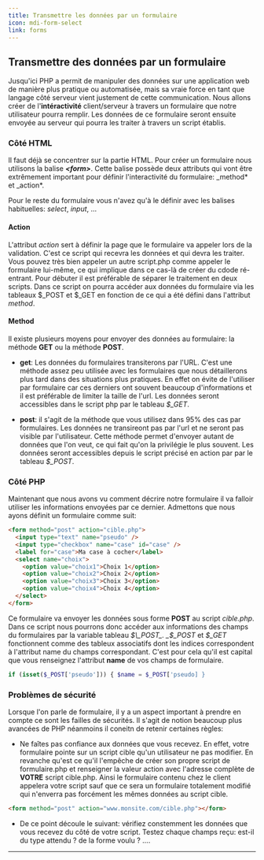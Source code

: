 ```yaml
---
title: Transmettre les données par un formulaire
icon: mdi-form-select
link: forms
---
```


<div id='forms'></div>

## Transmettre des données par un formulaire

Jusqu'ici PHP a permit de manipuler des données sur une application web de manière plus pratique ou automatisée, mais sa vraie force en tant que langage côté serveur vient justement de cette communication. Nous allons créer de l'**intéractivité** client/serveur à travers un formulaire que notre utilisateur pourra remplir. Les données de ce formulaire seront ensuite envoyée au serveur qui pourra les traiter à travers un script établis.

### Côté HTML

Il faut déjà se concentrer sur la partie HTML. Pour créer un formulaire nous utilisons la balise _**\<form>**_. Cette balise possède deux attributs qui vont être extrêmement important pour définir l'interactivité du formulaire: \_method* et \_action*.

Pour le reste du formulaire vous n'avez qu'à le définir avec les balises habituelles: _select_, _input_, ...

#### Action

L'attribut _action_ sert à définir la page que le formulaire va appeler lors de la validation. C'est ce script qui recevra les données et qui devra les traiter. Vous pouvez très bien appeler un autre script.php comme appeler le formulaire lui-même, ce qui implique dans ce cas-là de créer du cdode ré-entrant. Pour débuter il est préférable de séparer le traitement en deux scripts. Dans ce script on pourra accéder aux données du formulaire via les tableaux $\_POST et $\_GET en fonction de ce qui a été défini dans l'attribut _method_.

#### Method

Il existe plusieurs moyens pour envoyer des données au formulaire: la méthode **GET** ou la méthode **POST**.

- **get**: Les données du formulaires transiterons par l'URL. C'est une méthode assez peu utilisée avec les formulaires que nous détaillerons plus tard dans des situations plus pratiques. En effet on évite de l'utiliser par formulaire car ces derniers ont souvent beaucoup d'informations et il est préférable de limiter la taille de l'url. Les données seront accessibles dans le script php par le tableau _$\_GET_.

- **post**: il s'agit de la méthode que vous utilisez dans 95% des cas par formulaires. Les données ne transireont pas par l'url et ne seront pas visible par l'utilisateur. Cette méthode permet d'envoyer autant de données que l'on veut, ce qui fait qu'on la privilégie le plus souvent. Les données seront accessibles depuis le script précisé en action par par le tableau _$\_POST_.

### Côté PHP

Maintenant que nous avons vu comment décrire notre formulaire il va falloir utiliser les informations envoyées par ce dernier. Admettons que nous ayons définit un formulaire comme suit:

```html
<form method="post" action="cible.php">
  <input type="text" name="pseudo" />
  <input type="checkbox" name="case" id="case" />
  <label for="case">Ma case à cocher</label>
  <select name="choix">
    <option value="choix1">Choix 1</option>
    <option value="choix2">Choix 2</option>
    <option value="choix3">Choix 3</option>
    <option value="choix4">Choix 4</option>
  </select>
</form>
```

Ce formulaire va envoyer les données sous forme **POST** au script _cible.php_.
Dans ce script nous pourrons donc accéder aux informations des champs du formulaires par la variable tableau _$\_POST_.
_$\_POST_ et _$\_GET_ fonctionnent comme des tableux associatifs dont les indices correspondent à l'attribut name du champs correspondant. C'est pour cela qu'il est capital que vous renseignez l'attribut **name** de vos champs de formulaire.

```php
if (isset($_POST['pseudo'])) { $name = $_POST['pseudo] }
```

### Problèmes de sécurité

Lorsque l'on parle de formulaire, il y a un aspect important à prendre en compte ce sont les failles de sécurités. Il s'agit de notion beaucoup plus avancées de PHP néanmoins il coneitn de retenir certaines règles:

- Ne faîtes pas confiance aux données que vous recevez. En effet, votre formulaire pointe sur un script cible qu'un utilisateur ne pas modifier. En revanche qu'est ce qu'il l'empêche de créer son propre script de formulaire.php et renseigner la valeur action avec l'adresse complète de **VOTRE** script cible.php. Ainsi le formulaire contenu chez le client appelera votre script sauf que ce sera un formulaire totalement modifié qui n'enverra pas forcément les mêmes données au script cible.

```html
<form method="post" action="www.monsite.com/cible.php"></form>
```

- De ce point découle le suivant: vérifiez constemment les données que vous recevez du côté de votre script. Testez chaque champs reçu: est-il du type attendu ? de la forme voulu ? ....

---

</div>

